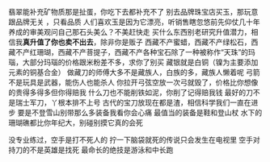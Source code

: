 翡翠能补充矿物质那是扯蛋，你吃下去都补充不了
别去品牌珠宝店买玉，那玩意 跟品牌无关 ，只看品质
人们喜欢玉是因为它漂亮，听销售瞎忽悠前先仰仗几十年养成的审美观问自己那石头美么？不美赶快走
买什么东西别老研究升值潜力，相信我**真升值了你也卖不出去**，除非你是贩子
西藏不产蜜蜡，西藏不产绿松石，西藏不产红珊瑚，西藏不产菩提子，西藏不产各种宝石除了一种被称作“天珠”的玛瑙，大部分玛瑙的价格跟米粉差不多，求你了别买
藏银就是白铜（镍为主要添加元素的铜基合金）
做藏刀的师傅大多不是藏族人，白族的多，藏族人懒着呢
弓箭不是玩具是武器，能伤人也能杀人
你拉开弓弦空放一次弓就毁了，价格比你想像的贵得多得多但你得赔我
什么刀也不能削铁如泥，你削了记得赔我钱
最好的刀不是瑞士军刀，丫根本排不上号
古代的宝刀放现在都是渣，相信科学我们一直在进步
要是不登雪山别带那么多装备我看你会心痛
最值当的装备是鞋和登山杖
水下的珊瑚礁都比你年纪大，别碰别摸它真的会死

没专业练过，空手是打不死人的
拧一下脑袋就死的传说只会发生在电视里
空手对持刀的不是英雄是找死
最命长的绝技是游泳和中长跑




